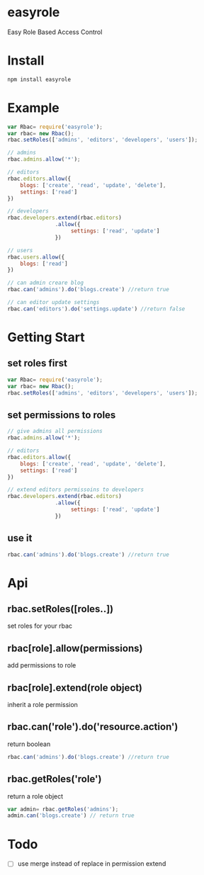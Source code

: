 # easyrole
Easy Role Based Access Control

# Install
``` javascript
npm install easyrole
```

# Example
``` javascript
var Rbac= require('easyrole');
var rbac= new Rbac();
rbac.setRoles(['admins', 'editors', 'developers', 'users']);

// admins
rbac.admins.allow('*');

// editors
rbac.editors.allow({
	blogs: ['create', 'read', 'update', 'delete'],
	settings: ['read']
})

// developers
rbac.developers.extend(rbac.editors)
			   .allow({
			   		settings: ['read', 'update']
			   })

// users
rbac.users.allow({
	blogs: ['read']
})

// can admin creare blog
rbac.can('admins').do('blogs.create') //return true

// can editor update settings
rbac.can('editors').do('settings.update') //return false
```

# Getting Start
## set roles first
``` javascript
var Rbac= require('easyrole');
var rbac= new Rbac();
rbac.setRoles(['admins', 'editors', 'developers', 'users']);
```

## set permissions to roles
``` javascript
// give admins all permissions
rbac.admins.allow('*');

// editors
rbac.editors.allow({
	blogs: ['create', 'read', 'update', 'delete'],
	settings: ['read']
})

// extend editors permissoins to developers
rbac.developers.extend(rbac.editors)
			   .allow({
			   		settings: ['read', 'update']
			   })
```

## use it
``` javascript
rbac.can('admins').do('blogs.create') //return true
```

# Api
## rbac.setRoles([roles..])
set roles for your rbac

## rbac[role].allow(permissions)
add permissions to role

## rbac[role].extend(role object)
inherit a role permission

## rbac.can('role').do('resource.action')
return boolean
``` javascript
rbac.can('admins').do('blogs.create') //return true
```
## rbac.getRoles('role')
return a role object
``` javascript
var admin= rbac.getRoles('admins');
admin.can('blogs.create') // return true
```

# Todo
- [ ] use merge instead of replace in permission extend